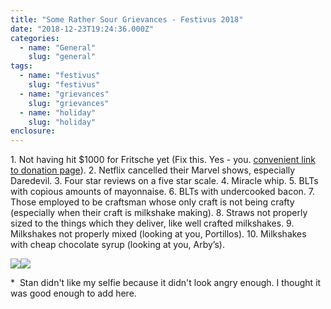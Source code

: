 ```yaml
---
title: "Some Rather Sour Grievances - Festivus 2018"
date: "2018-12-23T19:24:36.000Z"
categories:
  - name: "General"
    slug: "general"
tags:
  - name: "festivus"
    slug: "festivus"
  - name: "grievances"
    slug: "grievances"
  - name: "holiday"
    slug: "holiday"
enclosure:
---
```


1\. Not having hit \$1000 for Fritsche yet (Fix this. Yes - you. [convenient link to donation page](https://twistoflemonpod.com/fritsche/)). 2. Netflix cancelled their Marvel shows, especially Daredevil. 3. Four star reviews on a five star scale. 4. Miracle whip. 5. BLTs with copious amounts of mayonnaise. 6. BLTs with undercooked bacon. 7. Those employed to be craftsman whose only craft is not being crafty (especially when their craft is milkshake making). 8. Straws not properly sized to the things which they deliver, like well crafted milkshakes. 9. Milkshakes not properly mixed (looking at you, Portillos). 10. Milkshakes with cheap chocolate syrup (looking at you, Arby’s).

![](https://twistoflemonpod.com/wp-content/uploads/12/lemon-angry-225x300.png)![](https://twistoflemonpod.com/wp-content/uploads/12/kohlmeier-angry-225x300.jpg)

\*  Stan didn't like my selfie because it didn't look angry enough. I thought it was good enough to add here.
